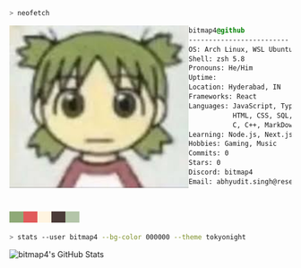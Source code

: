 ```zsh
> neofetch
```

<img align="left" src="https://raw.githubusercontent.com/BitMap4/BitMap4/refs/heads/master/yotsuba.jpg" alt="yotsuba.jpg" width="320" /> 

```css
bitmap4@github
-------------------------
OS: Arch Linux, WSL Ubuntu on Windows 11, iOS
Shell: zsh 5.8
Pronouns: He/Him
Uptime: 
Location: Hyderabad, IN
Frameworks: React
Languages: JavaScript, TypeScript,
           HTML, CSS, SQL, Python,
           C, C++, MarkDown, LaTeX,
Learning: Node.js, Next.js, Dart
Hobbies: Gaming, Music
Commits: 0
Stars: 0
Discord: bitmap4
Email: abhyudit.singh@research.iiit.ac.in
```
<p align="left">
  &nbsp; &nbsp; &nbsp; &nbsp; &nbsp;
  <div style="background: #8FA977; height: 20px; width: 25px;display: inline-block;"></div><div style="background: #E15B5B; height: 20px; width: 25px;display: inline-block;"></div><div style="background: #FFF4E0; height: 20px; width: 25px;display: inline-block;"></div><div style="background: #4A3B38; height: 20px; width: 25px;display: inline-block;"></div><div style="background: #B4C5A9; height: 20px; width: 25px;display: inline-block;"></div>
</p>

```zsh
> stats --user bitmap4 --bg-color 000000 --theme tokyonight
```

<img align="left" src="https://github-readme-stats.vercel.app/api?username=bitmap4&show_icons=true&theme=tokyonight&bg_color=000000" alt="bitmap4's GitHub Stats" width="400" />

<!-- <img align="left" src="https://github-readme-stats.vercel.app/api/top-langs/?username=bitmap4&layout=compact&theme=tokyonight&bg_color=000000" alt="bitmap4's Top Languages" width="400" /> -->
